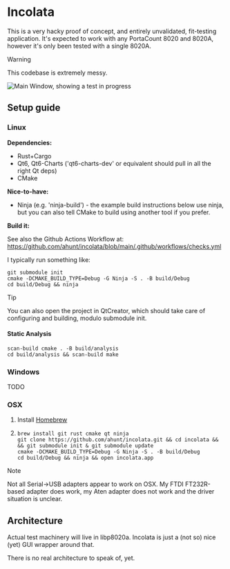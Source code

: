 # Incolata

This is a very hacky proof of concept, and entirely unvalidated, fit-testing
application. It's expected to work with any PortaCount 8020 and 8020A, however
it's only been tested with a single 8020A.

> [!WARNING]
> This codebase is extremely messy.

![Main Window, showing a test in progress](/docs/img/screenshot_main_2024_11_02.png?raw=true "Screenshot of the test window")

## Setup guide

### Linux

**Dependencies:**

* Rust+Cargo
* Qt6, Qt6-Charts ('qt6-charts-dev' or equivalent should pull in all the right Qt deps)
* CMake

**Nice-to-have:**

* Ninja (e.g. 'ninja-build') - the example build instructions below use ninja,
  but you can also tell CMake to build using another tool if you prefer.

**Build it:**

See also the Github Actions Workflow at:
https://github.com/ahunt/incolata/blob/main/.github/workflows/checks.yml

I typically run something like:
```
git submodule init
cmake -DCMAKE_BUILD_TYPE=Debug -G Ninja -S . -B build/Debug
cd build/Debug && ninja
```

> [!TIP]  
> You can also open the project in QtCreator, which should take care of
> configuring and building, modulo submodule init.

#### Static Analysis

```
scan-build cmake . -B build/analysis
cd build/analysis && scan-build make
```

### Windows

TODO

### OSX

1. Install [Homebrew](https://brew.sh)

2. ```
   brew install git rust cmake qt ninja
   git clone https://github.com/ahunt/incolata.git && cd incolata &&  && git submodule init & git submodule update
   cmake -DCMAKE_BUILD_TYPE=Debug -G Ninja -S . -B build/Debug
   cd build/Debug && ninja && open incolata.app
   ```

> [!NOTE]
> Not all Serial->USB adapters appear to work on OSX. My FTDI FT232R-based
> adapter does work, my Aten adapter does not work and the driver situation is
> unclear.

## Architecture

Actual test machinery will live in libp8020a. Incolata is just a (not so) nice
(yet) GUI wrapper around that.

There is no real architecture to speak of, yet.
